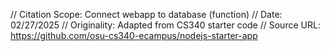 
// Citation Scope: Connect webapp to database (function)
// Date: 02/27/2025
// Originality: Adapted from CS340 starter code
// Source URL: https://github.com/osu-cs340-ecampus/nodejs-starter-app
